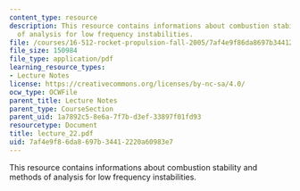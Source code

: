 ```yaml
---
content_type: resource
description: This resource contains informations about combustion stability and methods
  of analysis for low frequency instabilities.
file: /courses/16-512-rocket-propulsion-fall-2005/7af4e9f86da8697b34412220a60983e7_lecture_22.pdf
file_size: 150984
file_type: application/pdf
learning_resource_types:
- Lecture Notes
license: https://creativecommons.org/licenses/by-nc-sa/4.0/
ocw_type: OCWFile
parent_title: Lecture Notes
parent_type: CourseSection
parent_uid: 1a7892c5-8e6a-7f7b-d3ef-33897f01fd93
resourcetype: Document
title: lecture_22.pdf
uid: 7af4e9f8-6da8-697b-3441-2220a60983e7
---
```

This resource contains informations about combustion stability and methods of analysis for low frequency instabilities.